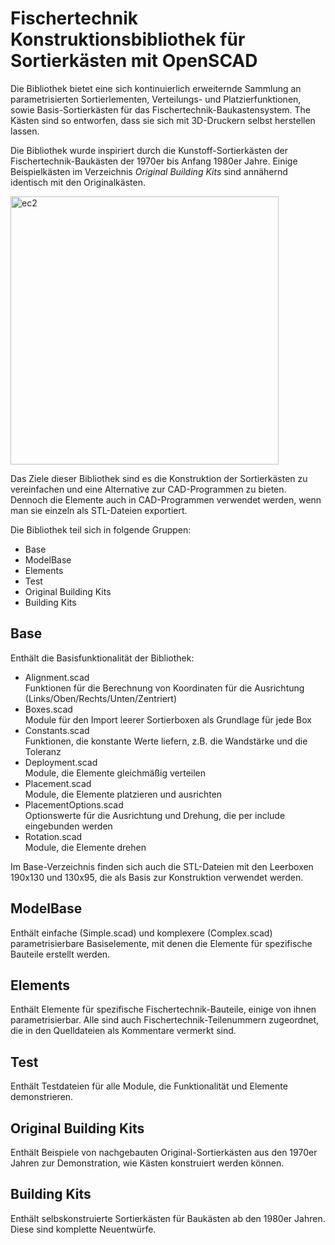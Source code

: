 # Fischertechnik Konstruktionsbibliothek für Sortierkästen mit OpenSCAD
Die Bibliothek bietet eine sich kontinuierlich erweiternde Sammlung an parametrisierten Sortierlementen, Verteilungs- und Platzierfunktionen, sowie Basis-Sortierkästen für das Fischertechnik-Baukastensystem. The Kästen sind so entworfen, dass sie sich mit 3D-Druckern selbst herstellen lassen.

Die Bibliothek wurde inspiriert durch die Kunstoff-Sortierkästen der Fischertechnik-Baukästen der 1970er bis Anfang 1980er Jahre. Einige Beispielkästen im Verzeichnis *Original Building Kits* sind annähernd identisch mit den Originalkästen.

<img width="429" alt="ec2" src="https://user-images.githubusercontent.com/48654609/166326370-d41d503e-4cff-4b6c-8358-93feec0d171e.png">

Das Ziele dieser Bibliothek sind es die Konstruktion der Sortierkästen zu vereinfachen und eine Alternative zur CAD-Programmen zu bieten. Dennoch die Elemente auch in CAD-Programmen verwendet werden, wenn man sie einzeln als STL-Dateien exportiert.

Die Bibliothek teil sich in folgende Gruppen:
- Base
- ModelBase
- Elements
- Test
- Original Building Kits
- Building Kits

## Base
Enthält die Basisfunktionalität der Bibliothek:
- Alignment.scad<br/>Funktionen für die Berechnung von Koordinaten für die Ausrichtung (Links/Oben/Rechts/Unten/Zentriert)
- Boxes.scad<br/>Module für den Import leerer Sortierboxen als Grundlage für jede Box
- Constants.scad<br/>Funktionen, die konstante Werte liefern, z.B. die Wandstärke und die Toleranz
- Deployment.scad<br/>Module, die Elemente gleichmäßig verteilen
- Placement.scad<br/>Module, die Elemente platzieren und ausrichten
- PlacementOptions.scad<br/>Optionswerte für die Ausrichtung und Drehung, die per include eingebunden werden
- Rotation.scad<br/>Module, die Elemente drehen

Im Base-Verzeichnis finden sich auch die STL-Dateien mit den Leerboxen 190x130 und 130x95, die als Basis zur Konstruktion verwendet werden.

## ModelBase
Enthält einfache (Simple.scad) und komplexere (Complex.scad) parametrisierbare Basiselemente, mit denen die Elemente für spezifische Bauteile erstellt werden.

## Elements
Enthält Elemente für spezifische Fischertechnik-Bauteile, einige von ihnen parametrisierbar. Alle sind auch Fischertechnik-Teilenummern zugeordnet, die in den Quelldateien als Kommentare vermerkt sind.

## Test
Enthält Testdateien für alle Module, die Funktionalität und Elemente demonstrieren.

## Original Building Kits
Enthält Beispiele von nachgebauten Original-Sortierkästen aus den 1970er Jahren zur Demonstration, wie Kästen konstruiert werden können.

## Building Kits
Enthält selbskonstruierte Sortierkästen für Baukästen ab den 1980er Jahren. Diese sind komplette Neuentwürfe.
